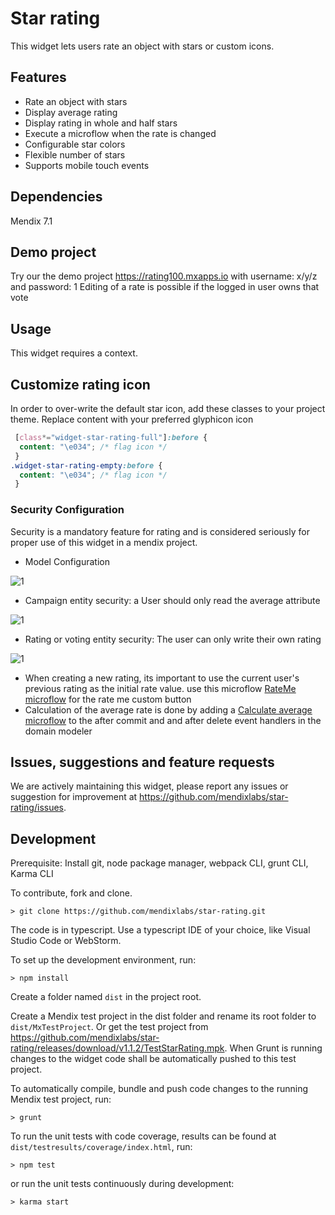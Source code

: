 # Star rating
This widget lets users rate an object with stars or custom icons.

## Features
* Rate an object with stars
* Display average rating
* Display rating in whole and half stars
* Execute a microflow when the rate is changed
* Configurable star colors
* Flexible number of stars
* Supports mobile touch events

## Dependencies
Mendix 7.1

## Demo project
Try our the demo project https://rating100.mxapps.io with username: x/y/z and password: 1
Editing of a rate is possible if the logged in user owns that vote

## Usage
This widget requires a context.

## Customize rating icon
In order to over-write the default star icon, add these classes to your project theme. Replace content with your preferred glyphicon icon
``` css
 [class*="widget-star-rating-full"]:before {
  content: "\e034"; /* flag icon */ 
 }
.widget-star-rating-empty:before {
  content: "\e034"; /* flag icon */
 }
```
### Security Configuration

Security is a mandatory feature for rating and is considered seriously for proper use of this widget in a mendix project.
 - Model Configuration

 ![1](https://raw.githubusercontent.com/mendixlabs/star-rating/v1.1.2/assets/domain_model.jpg)
 - Campaign entity security: a User should only read the average attribute 
 
 ![1](https://raw.githubusercontent.com/mendixlabs/star-rating/v1.1.2/assets/security_campaign.jpg)
 - Rating or voting entity security: The user can only write their own rating 
 
 ![1](https://raw.githubusercontent.com/mendixlabs/star-rating/v1.1.2/assets/security_rate.jpg)
 - When creating a new rating, its important to use the current user's previous rating as the initial rate value. use this microflow [RateMe microflow](https://modelshare.mendix.com/models/d7ece331-49d4-4464-a2e2-ea75528a0367/rate-me) for the rate me custom button
 - Calculation of the average rate is done by adding a [Calculate average microflow](https://modelshare.mendix.com/models/d27114b6-e2fb-4d79-aa39-8c60a6477ca8/calculate-average-rate) to the after commit and and after delete event handlers in the domain modeler

## Issues, suggestions and feature requests
We are actively maintaining this widget, please report any issues or suggestion for improvement at https://github.com/mendixlabs/star-rating/issues.

## Development
Prerequisite: Install git, node package manager, webpack CLI, grunt CLI, Karma CLI

To contribute, fork and clone.

    > git clone https://github.com/mendixlabs/star-rating.git

The code is in typescript. Use a typescript IDE of your choice, like Visual Studio Code or WebStorm.

To set up the development environment, run:

    > npm install

Create a folder named `dist` in the project root.

Create a Mendix test project in the dist folder and rename its root folder to `dist/MxTestProject`. Or get the test project from https://github.com/mendixlabs/star-rating/releases/download/v1.1.2/TestStarRating.mpk. When Grunt is running changes to the widget code shall be automatically pushed to this test project.

To automatically compile, bundle and push code changes to the running Mendix test project, run:

    > grunt

To run the unit tests with code coverage, results can be found at `dist/testresults/coverage/index.html`, run:

    > npm test

or run the unit tests continuously during development:

    > karma start
